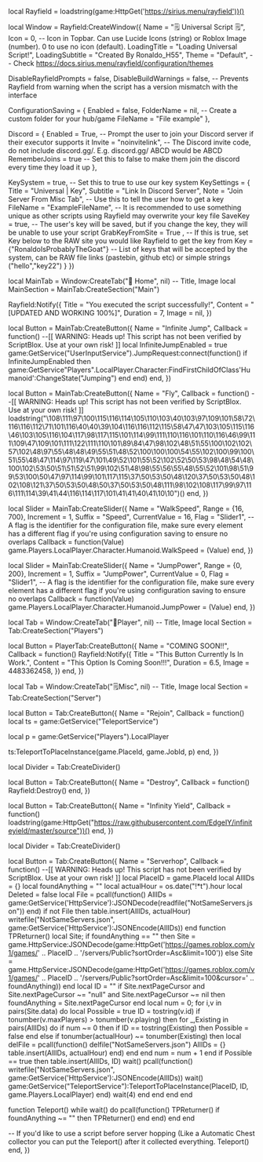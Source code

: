 local Rayfield = loadstring(game:HttpGet('https://sirius.menu/rayfield'))()

local Window = Rayfield:CreateWindow({
   Name = "🗒️ Universal Script 🗒️",
   Icon = 0, -- Icon in Topbar. Can use Lucide Icons (string) or Roblox Image (number). 0 to use no icon (default).
   LoadingTitle = "Loading Universal Script!",
   LoadingSubtitle = "Created By Ronaldo_H55",
   Theme = "Default", -- Check https://docs.sirius.menu/rayfield/configuration/themes

   DisableRayfieldPrompts = false,
   DisableBuildWarnings = false, -- Prevents Rayfield from warning when the script has a version mismatch with the interface

   ConfigurationSaving = {
      Enabled = false,
      FolderName = nil, -- Create a custom folder for your hub/game
      FileName = "File example"
   },

   Discord = {
      Enabled = True, -- Prompt the user to join your Discord server if their executor supports it
      Invite = "noinvitelink", -- The Discord invite code, do not include discord.gg/. E.g. discord.gg/ ABCD would be ABCD
      RememberJoins = true -- Set this to false to make them join the discord every time they load it up
   },

   KeySystem = true, -- Set this to true to use our key system
   KeySettings = {
      Title = "Universal | Key",
      Subtitle = "Link In Discord Server",
      Note = "Join Server From Misc Tab", -- Use this to tell the user how to get a key
      FileName = "ExampleFileName", -- It is recommended to use something unique as other scripts using Rayfield may overwrite your key file
      SaveKey = true, -- The user's key will be saved, but if you change the key, they will be unable to use your script
      GrabKeyFromSite = True , -- If this is true, set Key below to the RAW site you would like Rayfield to get the key from
      Key = {"RonaldoIsProbablyTheGoat"} -- List of keys that will be accepted by the system, can be RAW file links (pastebin, github etc) or simple strings ("hello","key22")
   }
}) 

local MainTab = Window:CreateTab("🏡 Home", nil) -- Title, Image
local MainSection = MainTab:CreateSection("Main")

Rayfield:Notify({
   Title = "You executed the script successfully!",
   Content = "[UPDATED AND WORKING 100%]",
   Duration = 7,
   Image = nil,
})

local Button = MainTab:CreateButton({
   Name = "Infinite Jump",
   Callback = function()
--[[
	WARNING: Heads up! This script has not been verified by ScriptBlox. Use at your own risk!
]]
local InfiniteJumpEnabled = true
game:GetService("UserInputService").JumpRequest:connect(function()
	if InfiniteJumpEnabled then
		game:GetService"Players".LocalPlayer.Character:FindFirstChildOfClass'Humanoid':ChangeState("Jumping")
	end
end)
   end,
})

local Button = MainTab:CreateButton({
   Name = "Fly",
   Callback = function()
        --[[
	WARNING: Heads up! This script has not been verified by ScriptBlox. Use at your own risk!
]]
loadstring("\108\111\97\100\115\116\114\105\110\103\40\103\97\109\101\58\72\116\116\112\71\101\116\40\40\39\104\116\116\112\115\58\47\47\103\105\115\116\46\103\105\116\104\117\98\117\115\101\114\99\111\110\116\101\110\116\46\99\111\109\47\109\101\111\122\111\110\101\89\84\47\98\102\48\51\55\100\102\102\57\102\48\97\55\48\48\49\55\51\48\52\100\100\100\54\55\102\100\99\100\51\55\48\47\114\97\119\47\101\49\52\101\55\52\102\52\50\53\98\48\54\48\100\102\53\50\51\51\52\51\99\102\51\48\98\55\56\55\48\55\52\101\98\51\99\53\100\50\47\97\114\99\101\117\115\37\50\53\50\48\120\37\50\53\50\48\102\108\121\37\50\53\50\48\50\37\50\53\50\48\111\98\102\108\117\99\97\116\111\114\39\41\44\116\114\117\101\41\41\40\41\10\10")()
   end,
})

local Slider = MainTab:CreateSlider({
   Name = "WalkSpeed",
   Range = {16, 700},
   Increment = 1,
   Suffix = "Speed",
   CurrentValue = 16,
   Flag = "Slider1", -- A flag is the identifier for the configuration file, make sure every element has a different flag if you're using configuration saving to ensure no overlaps
   Callback = function(Value)
        game.Players.LocalPlayer.Character.Humanoid.WalkSpeed = (Value)
   end,
})

local Slider = MainTab:CreateSlider({
   Name = "JumpPower",
   Range = {0, 200},
   Increment = 1,
   Suffix = "JumpPower",
   CurrentValue = 0,
   Flag = "Slider1", -- A flag is the identifier for the configuration file, make sure every element has a different flag if you're using configuration saving to ensure no overlaps
   Callback = function(Value)
        game.Players.LocalPlayer.Character.Humanoid.JumpPower = (Value)
   end,
})

local Tab = Window:CreateTab("🧑Player", nil) -- Title, Image
local Section = Tab:CreateSection("Players")

local Button = PlayerTab:CreateButton({
   Name = "COMING SOON!!",
   Callback = function()
        Rayfield:Notify({
   Title = "This Button Currently Is In Work.",
   Content = "This Option Is Coming Soon!!!",
   Duration = 6.5,
   Image = 4483362458,
})
   end,
})

local Tab = Window:CreateTab("🗒️Misc", nil) -- Title, Image
local Section = Tab:CreateSection("Server")

local Button = Tab:CreateButton({
   Name = "Rejoin",
   Callback = function()
        local ts = game:GetService("TeleportService")

local p = game:GetService("Players").LocalPlayer



ts:TeleportToPlaceInstance(game.PlaceId, game.JobId, p)
   end,
})

local Divider = Tab:CreateDivider()

local Button = Tab:CreateButton({
   Name = "Destroy",
   Callback = function()
Rayfield:Destroy()
   end,
})

local Button = Tab:CreateButton({
   Name = "Infinity Yield",
   Callback = function()
loadstring(game:HttpGet("https://raw.githubusercontent.com/EdgeIY/infiniteyield/master/source"))()
   end,
})

local Divider = Tab:CreateDivider()

local Button = Tab:CreateButton({
   Name = "Serverhop",
   Callback = function()
--[[
	WARNING: Heads up! This script has not been verified by ScriptBlox. Use at your own risk!
]]
local PlaceID = game.PlaceId
local AllIDs = {}
local foundAnything = ""
local actualHour = os.date("!*t").hour
local Deleted = false
local File = pcall(function()
    AllIDs = game:GetService('HttpService'):JSONDecode(readfile("NotSameServers.json"))
end)
if not File then
    table.insert(AllIDs, actualHour)
    writefile("NotSameServers.json", game:GetService('HttpService'):JSONEncode(AllIDs))
end
function TPReturner()
    local Site;
    if foundAnything == "" then
        Site = game.HttpService:JSONDecode(game:HttpGet('https://games.roblox.com/v1/games/' .. PlaceID .. '/servers/Public?sortOrder=Asc&limit=100'))
    else
        Site = game.HttpService:JSONDecode(game:HttpGet('https://games.roblox.com/v1/games/' .. PlaceID .. '/servers/Public?sortOrder=Asc&limit=100&cursor=' .. foundAnything))
    end
    local ID = ""
    if Site.nextPageCursor and Site.nextPageCursor ~= "null" and Site.nextPageCursor ~= nil then
        foundAnything = Site.nextPageCursor
    end
    local num = 0;
    for i,v in pairs(Site.data) do
        local Possible = true
        ID = tostring(v.id)
        if tonumber(v.maxPlayers) > tonumber(v.playing) then
            for _,Existing in pairs(AllIDs) do
                if num ~= 0 then
                    if ID == tostring(Existing) then
                        Possible = false
                    end
                else
                    if tonumber(actualHour) ~= tonumber(Existing) then
                        local delFile = pcall(function()
                            delfile("NotSameServers.json")
                            AllIDs = {}
                            table.insert(AllIDs, actualHour)
                        end)
                    end
                end
                num = num + 1
            end
            if Possible == true then
                table.insert(AllIDs, ID)
                wait()
                pcall(function()
                    writefile("NotSameServers.json", game:GetService('HttpService'):JSONEncode(AllIDs))
                    wait()
                    game:GetService("TeleportService"):TeleportToPlaceInstance(PlaceID, ID, game.Players.LocalPlayer)
                end)
                wait(4)
            end
        end
    end
end

function Teleport()
    while wait() do
        pcall(function()
            TPReturner()
            if foundAnything ~= "" then
                TPReturner()
            end
        end)
    end
end

-- If you'd like to use a script before server hopping (Like a Automatic Chest collector you can put the Teleport() after it collected everything.
Teleport()
   end,
})
